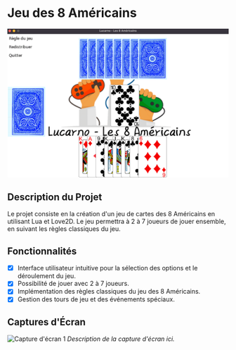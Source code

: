 # Jeu des 8 Américains

![Screenshot du jeu](screenshot.png)

## Description du Projet

Le projet consiste en la création d'un jeu de cartes des 8 Américains en utilisant Lua et Love2D. Le jeu permettra à 2 à 7 joueurs de jouer ensemble, en suivant les règles classiques du jeu.

## Fonctionnalités

- [x] Interface utilisateur intuitive pour la sélection des options et le déroulement du jeu.
- [x] Possibilité de jouer avec 2 à 7 joueurs.
- [x] Implémentation des règles classiques du jeu des 8 Américains.
- [x] Gestion des tours de jeu et des événements spéciaux.

## Captures d'Écran

![Capture d'écran 1](screenshot1.png)
*Description de la capture d'écran ici.*


